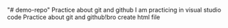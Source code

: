 "# demo-repo" 
Practice about git and github
I am practicing in visual studio code
Practice about git and github!bro
create html file